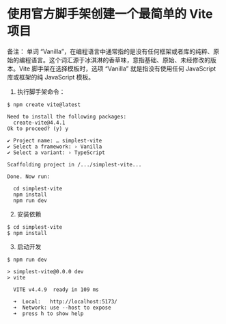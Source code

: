 # 使用官方脚手架创建一个最简单的 Vite 项目

备注： 单词 “Vanilla”，在编程语言中通常指的是没有任何框架或者库的纯粹、原始的编程语言。这个词汇源于冰淇淋的香草味，意指基础、原始、未经修改的版本。Vite 脚手架在选择模板时，选项 “Vanilla” 就是指没有使用任何 JavaScript 库或框架的纯 JavaScript 模板。

1. 执行脚手架命令：

```shell
$ npm create vite@latest

Need to install the following packages:
  create-vite@4.4.1
Ok to proceed? (y) y

✔ Project name: … simplest-vite
✔ Select a framework: › Vanilla
✔ Select a variant: › TypeScript

Scaffolding project in /.../simplest-vite...

Done. Now run:

  cd simplest-vite
  npm install
  npm run dev
```

2. 安装依赖

```shell
$ cd simplest-vite
$ npm install
```

3. 启动开发

```shell
$ npm run dev

> simplest-vite@0.0.0 dev
> vite

  VITE v4.4.9  ready in 109 ms

  ➜  Local:   http://localhost:5173/
  ➜  Network: use --host to expose
  ➜  press h to show help
```
